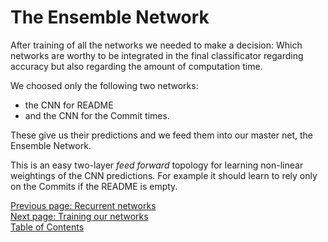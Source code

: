 The Ensemble Network
====================

After training of all the networks we needed to make a decision:
Which networks are worthy to be integrated in the final classificator
regarding accuracy but also regarding the amount of computation time.

We choosed only the following two networks:

* the CNN for README
* and the CNN for the Commit times.

These give us their predictions and we feed them into our master net,
the Ensemble Network.

This is an easy two-layer _feed forward_ topology for learning
non-linear weightings of the CNN predictions. For example it should
learn to rely only on the Commits if the README is empty.

[Previous page: Recurrent networks](/docs/rnn)\
[Next page: Training our networks](/docs/training)\
[Table of Contents](/docs/intro)

